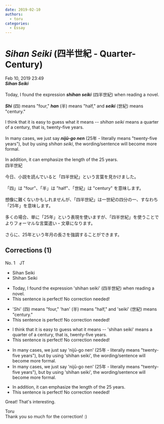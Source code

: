 ```yaml
---
date: 2019-02-10
authors:
  - toru
categories:
  - Essay
---
```


<h1 id="subject_show"><strong><em>Sihan Seiki</strong></em> (四半世紀 - Quarter-Century)</h1>
<div class="date">Feb 10, 2019 23:49</div>
<div id="post"><div id="body_show_ori">
<strong><em>Sihan Seiki</strong></em><br/><br/>Today, I found the expression <strong><em>shihan seiki</em></strong> (四半世紀) when reading a novel.<br/><br/><strong><em>Shi</em></strong> (四) means "four," <strong><em>han</em></strong> (半) means "half," and <strong><em>seiki</em></strong> (世紀) means "century."<br/><br/>I think that it is easy to guess what it means -- <em>shihan seiki</em> means a quarter of a century, that is, twenty-five years.<br/><br/>In many cases, we just say <strong><em>nijū-go nen</em></strong> (25年 - literally means "twenty-five years"), but by using <em>shihan seiki</em>, the wording/sentence will become more formal.<br/><br/>In addition, it can emphasize the length of the 25 years.
</div></div>

<!-- more -->

<div id="post_ja"><div id="body_show_mo">
四半世紀<br/><br/>今日、小説を読んでいると「四半世紀」という言葉を見かけました。<br/><br/>「四」は "four"、「半」は "half"、「世紀」は "century" を意味します。<br/><br/>想像に難くないかもしれませんが、「四半世紀」は一世紀の四分の一、すなわち「25年」を意味します。<br/><br/>多くの場合、単に「25年」という表現を使いますが、「四半世紀」を使うことでよりフォーマルな言葉遣い・文章になります。<br/><br/>さらに、25年という年月の長さを強調することができます。
</div></div>

## Corrections (1)
<div id="block"><div class="first_name"> No. 1　<span class="just_name">JT</span></div><div id="block2">
<ul class="correction_field">
<li class="incorrect">Sihan Seiki</li>
<li class="corrected correct">
S<span class="f_blue">h</span>ihan Seiki
</li>
</ul>
<ul class="correction_field">
<li class="incorrect">Today, I found the expression 'shihan seiki' (四半世紀) when reading a novel.</li>
<li class="corrected perfect">This sentence is perfect! No correction needed!</li>
</ul>
<ul class="correction_field">
<li class="incorrect">'Shi' (四) means "four," 'han' (半) means "half," and 'seiki' (世紀) means "century."</li>
<li class="corrected perfect">This sentence is perfect! No correction needed!</li>
</ul>
<ul class="correction_field">
<li class="incorrect">I think that it is easy to guess what it means -- 'shihan seiki' means a quarter of a century, that is, twenty-five years.</li>
<li class="corrected perfect">This sentence is perfect! No correction needed!</li>
</ul>
<ul class="correction_field">
<li class="incorrect">In many cases, we just say 'nijū-go nen' (25年 - literally means "twenty-five years"), but by using 'shihan seiki', the wording/sentence will become more formal.</li>
<li class="corrected correct">
In many cases, we just say 'nijū-go nen' (25年 - literally means "twenty-five years"), but by using 'shihan seiki', the wording/sentence will be<span class="f_red">come</span> more formal.
</li>
</ul>
<ul class="correction_field">
<li class="incorrect">In addition, it can emphasize the length of the 25 years.</li>
<li class="corrected perfect">This sentence is perfect! No correction needed!</li>
</ul>
<p class="comment_small">
 Great! That's interesting.
</p>

</div><div class="name"><span class="just_name">Toru</span><br>
Thank you so much for the correction! :)
</div>
</div>
